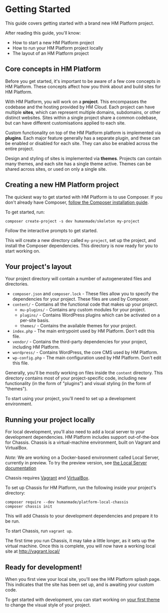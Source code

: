 # Getting Started

This guide covers getting started with a brand new HM Platform project.

After reading this guide, you'll know:

* How to start a new HM Platform project
* How to run your HM Platform project locally
* The layout of an HM Platform project


## Core concepts in HM Platform

Before you get started, it's important to be aware of a few core concepts in HM Platform. These concepts affect how you think about and build sites for HM Platform.

With HM Platform, you will work on a **project**. This encompasses the codebase and the hosting provided by HM Cloud. Each project can have multiple **sites**, which can represent multiple domains, subdomains, or other distinct websites. Sites within a single project share a common codebase, but can have different customisations applied to each site.

Custom functionality on top of the HM Platform platform is implemented via **plugins**. Each major feature generally has a separate plugin, and these can be enabled or disabled for each site. They can also be enabled across the entire project.

Design and styling of sites is implemented via **themes**. Projects can contain many themes, and each site has a single theme active. Themes can be shared across sites, or used on only a single site.


## Creating a new HM Platform project

The quickest way to get started with HM Platform is to use Composer. If you don't already have Composer, [follow the Composer installation guide](https://getcomposer.org/download/).

To get started, run:

```
composer create-project -s dev humanmade/skeleton my-project
```

Follow the interactive prompts to get started.

This will create a new directory called `my-project`, set up the project, and install the Composer dependencies. This directory is now ready for you to start working on.


## Your project's layout

Your project directory will contain a number of autogenerated files and directories.

* `composer.json` and `composer.lock` - These files allow you to specify the dependencies for your project. These files are used by Composer.
* `content/` - Contains all the functional code that makes up your project.
	* `mu-plugins/` - Contains any custom modules for your project.
	* `plugins/` - Contains WordPress plugins which can be activated on a per-site basis.
	* `themes/` - Contains the available themes for your project.
* `index.php` - The main entrypoint used by HM Platform. Don't edit this file.
* `vendor/` - Contains the third-party dependencies for your project, including HM Platform.
* `wordpress/` - Contains WordPress, the core CMS used by HM Platform.
* `wp-config.php` - The main configuration used by HM Platform. Don't edit this file.

Generally, you'll be mostly working on files inside the `content` directory. This directory contains most of your project-specific code, including new functionality (in the form of "plugins") and visual styling (in the form of "themes").

To start using your project, you'll need to set up a development environment.


## Running your project locally

For local development, you'll also need to add a local server to your development dependencies. HM Platform includes support out-of-the-box for Chassis. Chassis is a virtual-machine environment, built on Vagrant and VirtualBox.

*Note:* We are working on a Docker-based environment called Local Server, currently in preview. To try the preview version, see [the Local Server documentation](docs://local-server/)

Chassis requires [Vagrant](https://www.vagrantup.com/) and [VirtualBox](https://www.virtualbox.org/).

To set up Chassis for HM Platform, run the following inside your project's directory:

```
composer require --dev humanmade/platform-local-chassis
composer chassis init
```

This will add Chassis to your development dependencies and prepare it to be run.

To start Chassis, run `vagrant up`.

The first time you run Chassis, it may take a little longer, as it sets up the virtual machine. Once this is complete, you will now have a working local site at http://vagrant.local/


## Ready for development!

When you first view your local site, you'll see the HM Platform splash page. This indicates that the site has been set up, and is awaiting your custom code.

To get started with development, you can start working on [your first theme](first-theme.md) to change the visual style of your project.
